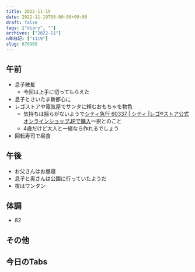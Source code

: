 ```yaml
---
title: 2022-11-19
date: 2022-11-19T00:00:00+09:00
draft: false
tags: ["diary", ""]
archives: ["2022-11"]
n年日記: ["1119"]
slug: 670965
---
```

## 午前
- 息子散髪
  - 今回は上手に切ってもらえた
- 息子とさいたま新都心に
- レゴストアや電気屋でサンタに頼むおもちゃを物色
  - 気持ちは揺らがないようで[シティ急行 60337 | シティ |レゴ®ストア公式オンラインショップJPで購入](https://www.lego.com/ja-jp/product/express-passenger-train-60337)一択とのこと
  - 4歳だけど大人と一緒なら作れるでしょう
- 回転寿司で昼食
## 午後
- お父さんはお昼寝
- 息子と奥さんは公園に行っていたようだ
- 夜はワンタン
## 体調
- 82
## その他
## 今日のTabs